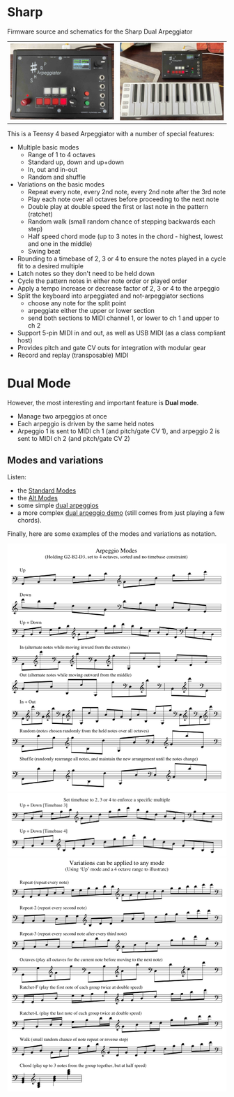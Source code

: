 # Sharp
Firmware source and schematics for the Sharp Dual Arpeggiator

<table>
  <tr>
    <td><img src="Pics/IMG_0296.jpg" alt="Sharp Dual Arpeggiator" width="500px"></td>
    <td><img src="Pics/IMG_0294.jpeg" alt="With USB keyboard" width="500px"></td>
  </tr>  
</table>

This is a Teensy 4 based Arpeggiator with a number of special features:

- Multiple basic modes
  - Range of 1 to 4 octaves
  - Standard up, down and up+down
  - In, out and in-out 
  - Random and shuffle
- Variations on the basic modes
  - Repeat every note, every 2nd note, every 2nd note after the 3rd note
  - Play each note over all octaves before proceeding to the next note
  - Double play at double speed the first or last note in the pattern (ratchet)
  - Random walk (small random chance of stepping backwards each step)
  - Half speed chord mode (up to 3 notes in the chord - highest, lowest and one in the middle)
  - Swing beat
- Rounding to a timebase of 2, 3 or 4 to ensure the notes played in a cycle fit to a desired multiple
- Latch notes so they don't need to be held down
- Cycle the pattern notes in either note order or played order
- Apply a tempo increase or decrease factor of 2, 3 or 4 to the arpeggio
- Split the keyboard into arpeggiated and not-arpeggiator sections
  - choose any note for the split point
  - arpeggiate either the upper or lower section
  - send both sections to MIDI channel 1, or lower to ch 1 and upper to ch 2
- Support 5-pin MIDI in and out, as well as USB MIDI (as a class compliant host)
- Provides pitch and gate CV outs for integration with modular gear
- Record and replay (transposable) MIDI

# Dual Mode
However, the most interesting and important feature is **Dual mode**.

- Manage two arpeggios at once
- Each arpeggio is driven by the same held notes
- Arpeggio 1 is sent to MIDI ch 1 (and pitch/gate CV 1), and arpeggio 2 is sent to MIDI ch 2 (and pitch/gate CV 2)

## Modes and variations 

Listen:

- the <a href="http://thewessens.net/Sharp/Standard Modes.mp3">Standard Modes</a>
- the <a href="http://thewessens.net/Sharp/AltModes.mp3">Alt Modes</a>
- some simple <a href="http://thewessens.net/Sharp/Simple Dual.mp3">dual arpeggios</a>
- a more complex <a href="http://thewessens.net/Sharp/Dual Demo.mp3">dual arpeggio demo</a> (still comes from just playing a few chords).

Finally, here are some examples of the modes and variations as notation.

<img src="Docs/Modes.png" alt="Modes" width="650px">
<img src="Docs/Timebase.png" alt="Timebase" width="650px">
<img src="Docs/Variations.png" alt="Variations" width="650px">

